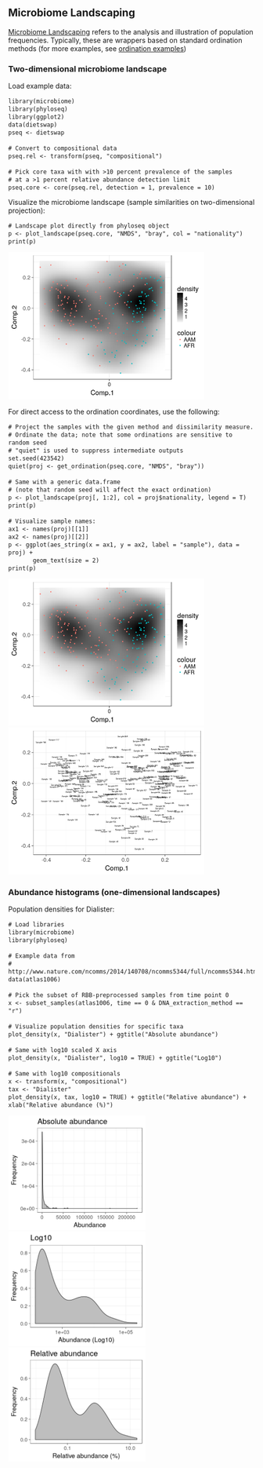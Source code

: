 <!--
  %\VignetteEngine{knitr::rmarkdown}
  %\VignetteIndexEntry{microbiome tutorial - density}
  %\usepackage[utf8]{inputenc}
  %\VignetteEncoding{UTF-8}  
-->
Microbiome Landscaping
----------------------

[Microbiome
Landscaping](https://academic.oup.com/femsre/article/doi/10.1093/femsre/fuw045/2979411/Intestinal-microbiome-landscaping-insight-in#58802539)
refers to the analysis and illustration of population frequencies.
Typically, these are wrappers based on standard ordination methods (for
more examples, see [ordination examples](Ordination.md))

### Two-dimensional microbiome landscape

Load example data:

    library(microbiome)
    library(phyloseq)
    library(ggplot2)
    data(dietswap)
    pseq <- dietswap

    # Convert to compositional data
    pseq.rel <- transform(pseq, "compositional")

    # Pick core taxa with with >10 percent prevalence of the samples
    # at a >1 percent relative abundance detection limit
    pseq.core <- core(pseq.rel, detection = 1, prevalence = 10)

Visualize the microbiome landscape (sample similarities on
two-dimensional projection):

    # Landscape plot directly from phyloseq object
    p <- plot_landscape(pseq.core, "NMDS", "bray", col = "nationality")
    print(p)

<img src="Landscaping_files/figure-markdown_strict/landscape3-1.png" width="400px" />

For direct access to the ordination coordinates, use the following:

    # Project the samples with the given method and dissimilarity measure. 
    # Ordinate the data; note that some ordinations are sensitive to random seed
    # "quiet" is used to suppress intermediate outputs
    set.seed(423542)
    quiet(proj <- get_ordination(pseq.core, "NMDS", "bray"))

    # Same with a generic data.frame
    # (note that random seed will affect the exact ordination)
    p <- plot_landscape(proj[, 1:2], col = proj$nationality, legend = T)
    print(p)

    # Visualize sample names:
    ax1 <- names(proj)[[1]]
    ax2 <- names(proj)[[2]]
    p <- ggplot(aes_string(x = ax1, y = ax2, label = "sample"), data = proj) +
           geom_text(size = 2)
    print(p)

<img src="Landscaping_files/figure-markdown_strict/landscape4-1.png" width="400px" /><img src="Landscaping_files/figure-markdown_strict/landscape4-2.png" width="400px" />

### Abundance histograms (one-dimensional landscapes)

Population densities for Dialister:

    # Load libraries
    library(microbiome)
    library(phyloseq)

    # Example data from
    # http://www.nature.com/ncomms/2014/140708/ncomms5344/full/ncomms5344.html
    data(atlas1006)

    # Pick the subset of RBB-preprocessed samples from time point 0
    x <- subset_samples(atlas1006, time == 0 & DNA_extraction_method == "r")

    # Visualize population densities for specific taxa
    plot_density(x, "Dialister") + ggtitle("Absolute abundance")

    # Same with log10 scaled X axis
    plot_density(x, "Dialister", log10 = TRUE) + ggtitle("Log10")

    # Same with log10 compositionals
    x <- transform(x, "compositional")
    tax <- "Dialister"
    plot_density(x, tax, log10 = TRUE) + ggtitle("Relative abundance") + xlab("Relative abundance (%)")

<img src="Landscaping_files/figure-markdown_strict/hist-1.png" width="280px" /><img src="Landscaping_files/figure-markdown_strict/hist-2.png" width="280px" /><img src="Landscaping_files/figure-markdown_strict/hist-3.png" width="280px" />

